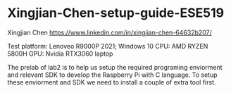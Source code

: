 # Xingjian-Chen-setup-guide-ESE519
Xingjian Chen
https://www.linkedin.com/in/xingjian-chen-64632b207/

Test platform:
Lenoveo R9000P 2021; Windows 10 CPU: AMD RYZEN 5800H GPU: Nvidia RTX3060 laptop

The prelab of lab2 is to help us setup the required programing enviorment and relevant SDK to develop the Raspberry Pi with C language. To setup these enviorment and SDK we need to install a couple of extra tool first.
